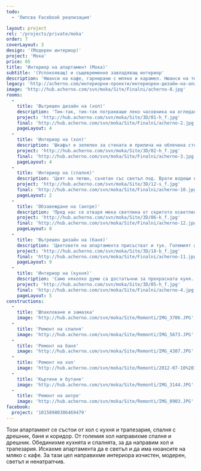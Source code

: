 ```yaml
---
todo: 
  - 'Липсва Facebook реализация'

layout: project
rel: '/projects/private/moka'
order: 7
coverLayout: 3
design: '(Модерен интериор)'
project: 'Мока'
price: 65
title: 'Интериор на апартамент (Мока)'
subtitle: '(Успокояващ) и същевременно завладяващ интериор'
description: 'Нюанси на кафе, гарнирани с мляко и карамел. Нюанси на тютюн и сив дим. Меки цветове напомянящи ароматна чаша кафе и догаряща цигара.'
legacy: 'http://acherno.com/интериорни-проекти/интериорен-дизайн-на-апартаменти/мока/интериорен-дизайн.html'
image: 'http://hub.acherno.com/svn/moka/Site/Finalni/acherno-8.jpg'
rooms:
  -
    title: 'Вътрешен дизайн на (хол)'
    description: 'Тик-так, тик-так потракваше леко часовника на огледалото. Цифрите му бяха разпилени, сякаш някой ги беше просто посипал по огледалото, ей така без някаква конкретна причина. Голямото огледало отразяваше сивия мек диван, част от голямата композиция с камината и абстрактната картина на стената.'
    project: 'http://hub.acherno.com/svn/moka/Site/3D/01-h_f.jpg'
    final: 'http://hub.acherno.com/svn/moka/Site/Finalni/acherno-2.jpg'
    pageLayout: 4
  -
    title: 'Интериор на (хол)'
    description: 'Шкафът е зелепен за стената и прилича на облечена стена, но всъщност е скривалище за вино. Ако пък седнеш на дивана може удобно да погледаш телевизия или наблюдавайки огъня в камината просто да поспиш сладък следобеден сън.'
    project: 'http://hub.acherno.com/svn/moka/Site/3D/02-h_f.jpg'
    final: 'http://hub.acherno.com/svn/moka/Site/Finalni/acherno-3.jpg'
    pageLayout: 4
  -
    title: 'Интериор на (спалня)'
    description: 'Цвят на тютюн, съчетан със светъл под. Врати водещи към скрит дрешник. Меки цветове и осветление. И огромен телевизор срещу леглото, за да можеш да се насладиш на любимото си предавaне или футболните дербита както в късната делнична вечер, така и в неделя през деня.'
    project: 'http://hub.acherno.com/svn/moka/Site/3D/12-s_f.jpg'
    final: 'http://hub.acherno.com/svn/moka/Site/Finalni/acherno-10.jpg'
    pageLayout: 2
  -
    title: 'Обзавеждане на (антре)'
    description: 'Пред нас се отваря мека светлина от скритото осветление, а големият и удобен шкаф побира всички обувки и връхни дрехи, подходящи за времето когато настъпва есента. Може да се огледаш преди излизане в голямото огледало, а в дъното се виждат раираните врати на големия гардероб, където скрихме прахосмукачката, дъските за гладене и какво ли още не. Пералнята скрихме зад входната врата, допълваща се в еднакъв тон с вратите. Така всичко си има място и е прибрано и подредено.'
    project: 'http://hub.acherno.com/svn/moka/Site/3D/06-k_f.jpg'
    final: 'http://hub.acherno.com/svn/moka/Site/Finalni/acherno-12.jpg'
    pageLayout: 8
  -
    title: 'Вътрешен дизайн на (баня)'
    description: 'Цветовете на апартамента присъстват и тук. Големият шкаф с огледало побира всичко необходимо, а удобния голям плот се показва над мивката. Банята може и да е малка, но разполага с всичко, от което човек има нужда.'
    project: 'http://hub.acherno.com/svn/moka/Site/3D/18-b_f.jpg'
    final: 'http://hub.acherno.com/svn/moka/Site/Finalni/acherno-11.jpg'
    pageLayout: 9
  -
    title: 'Интериор на (кухня)'
    description: 'Само няколко думи са достатъчни за прекрасната куня. Малка, но удобна. Изчистена, без да и липсва нищо. Напълно функционална, без да изглежда претрупана.'
    project: 'http://hub.acherno.com/svn/moka/Site/3D/05-h_f.jpg'
    final: 'http://hub.acherno.com/svn/moka/Site/Finalni/acherno-4.jpg'
    pageLayout: 5
constructions:
  -
    title: 'Шпакловане и замазка'
    image: 'http://hub.acherno.com/svn/moka/Site/Remonti/IMG_3706.JPG'
  -
    title: 'Ремонт на спалня'
    image: 'http://hub.acherno.com/svn/moka/Site/Remonti/IMG_5673.JPG'
  -
    title: 'Ремонт на баня'
    image: 'http://hub.acherno.com/svn/moka/Site/Remonti/IMG_4387.JPG'
  -
    title: 'Ремонт на хол'
    image: 'http://hub.acherno.com/svn/moka/Site/Remonti/2012-07-10%2013.17.38.jpg'
  -
    title: 'Къртене и бутане'
    image: 'http://hub.acherno.com/svn/moka/Site/Remonti/IMG_3144.JPG'
  -
    title: 'Ремонт на антре'
    image: 'http://hub.acherno.com/svn/moka/Site/Remonti/IMG_0903.JPG'
facebook:
  project: '10150980306469479'
---
```

Този апартамент се състои от хол с кухня и трапезария, спалня с дрешник, баня и коридор. От големия хол направихме спалня и дрешник. Обединихме кухнята и спалнята, за да направим хол и трапезария. Искахме апартамента да е светъл и да има нюансите на мляко с кафе. За тази цел направихме интериора изчистен, модерен, светъл и ненатрапчив.